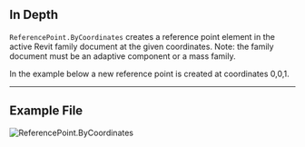 ## In Depth
`ReferencePoint.ByCoordinates` creates a reference point element in the active Revit family document at the given coordinates. Note: the family document must be an adaptive component or a mass family.

In the example below a new reference point is created at coordinates 0,0,1.
___
## Example File

![ReferencePoint.ByCoordinates](./Revit.Elements.ReferencePoint.ByCoordinates_img.jpg)